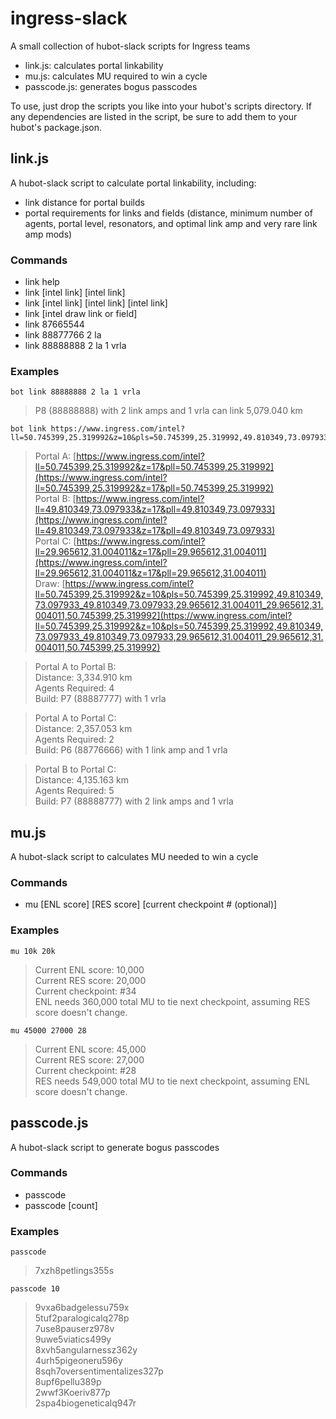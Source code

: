 # ingress-slack

A small collection of hubot-slack scripts for Ingress teams

 * link.js: calculates portal linkability
 * mu.js: calculates MU required to win a cycle
 * passcode.js: generates bogus passcodes

To use, just drop the scripts you like into your hubot's scripts directory. If any dependencies
are listed in the script, be sure to add them to your hubot's package.json.

## link.js

A hubot-slack script to calculate portal linkability, including:

 * link distance for portal builds
 * portal requirements for links and fields (distance, minimum number of agents, portal level, resonators, and optimal link amp and very rare link amp mods)

### Commands

 * link help
 * link [intel link] [intel link]
 * link [intel link] [intel link] [intel link]
 * link [intel draw link or field]
 * link 87665544
 * link 88877766 2 la
 * link 88888888 2 la 1 vrla


### Examples

    bot link 88888888 2 la 1 vrla

> P8 (88888888) with 2 link amps and 1 vrla can link 5,079.040 km

    bot link https://www.ingress.com/intel?ll=50.745399,25.319992&z=10&pls=50.745399,25.319992,49.810349,73.097933_49.810349,73.097933,29.965612,31.004011_29.965612,31.004011,50.745399,25.319992

> Portal A: [https://www.ingress.com/intel?ll=50.745399,25.319992&z=17&pll=50.745399,25.319992](https://www.ingress.com/intel?ll=50.745399,25.319992&z=17&pll=50.745399,25.319992)   
Portal B: [https://www.ingress.com/intel?ll=49.810349,73.097933&z=17&pll=49.810349,73.097933](https://www.ingress.com/intel?ll=49.810349,73.097933&z=17&pll=49.810349,73.097933)   
Portal C: [https://www.ingress.com/intel?ll=29.965612,31.004011&z=17&pll=29.965612,31.004011](https://www.ingress.com/intel?ll=29.965612,31.004011&z=17&pll=29.965612,31.004011)   
Draw: [https://www.ingress.com/intel?ll=50.745399,25.319992&z=10&pls=50.745399,25.319992,49.810349,73.097933_49.810349,73.097933,29.965612,31.004011_29.965612,31.004011,50.745399,25.319992](https://www.ingress.com/intel?ll=50.745399,25.319992&z=10&pls=50.745399,25.319992,49.810349,73.097933_49.810349,73.097933,29.965612,31.004011_29.965612,31.004011,50.745399,25.319992)   

> Portal A to Portal B:   
Distance: 3,334.910 km   
Agents Required: 4   
Build: P7 (88887777) with 1 vrla   

> Portal A to Portal C:   
Distance: 2,357.053 km   
Agents Required: 2   
Build: P6 (88776666) with 1 link amp and 1 vrla   

> Portal B to Portal C:   
Distance: 4,135.163 km   
Agents Required: 5   
Build: P7 (88888777) with 2 link amps and 1 vrla   

## mu.js

A hubot-slack script to calculates MU needed to win a cycle

### Commands

 * mu [ENL score] [RES score] [current checkpoint # (optional)]

### Examples

    mu 10k 20k

> Current ENL score: 10,000   
Current RES score: 20,000   
Current checkpoint: #34   
ENL needs 360,000 total MU to tie next checkpoint, assuming RES score doesn't change.

    mu 45000 27000 28

>Current ENL score: 45,000   
Current RES score: 27,000   
Current checkpoint: #28   
RES needs 549,000 total MU to tie next checkpoint, assuming ENL score doesn't change.

## passcode.js

A hubot-slack script to generate bogus passcodes

### Commands

 * passcode
 * passcode [count]

### Examples

    passcode

> 7xzh8petlings355s

    passcode 10

> 9vxa6badgelessu759x   
5tuf2paralogicalq278p   
7use8pauserz978v   
9uwe5viatics499y   
8xvh5angularnessz362y   
4urh5pigeoneru596y   
8sqh7oversentimentalizes327p   
8upf6pellu389p   
2wwf3Koeriv877p   
2spa4biogeneticalq947r

